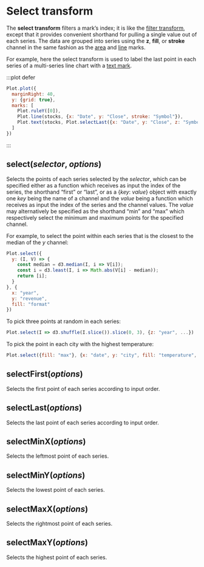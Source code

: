<script setup>

import * as Plot from "@observablehq/plot";
import * as d3 from "d3";
import {shallowRef, onMounted} from "vue";

const stocks = shallowRef([]);

onMounted(() => {
  Promise.all([
    d3.csv("../data/aapl.csv", d3.autoType),
    d3.csv("../data/amzn.csv", d3.autoType),
    d3.csv("../data/goog.csv", d3.autoType),
    d3.csv("../data/ibm.csv", d3.autoType)
  ]).then((datas) => {
    stocks.value = d3.zip(["AAPL", "AMZN", "GOOG", "IBM"], datas).flatMap(([Symbol, data]) => data.map(d => ({Symbol, ...d})));
  });
});

</script>

# Select transform

The **select transform** filters a mark’s index; it is like the [filter transform](../transforms/filter.md), except that it provides convenient shorthand for pulling a single value out of each series. The data are grouped into series using the **z**, **fill**, or **stroke** channel in the same fashion as the [area](../marks/area.md) and [line](../marks/line.md) marks.

For example, here the select transform is used to label the last point in each series of a multi-series line chart with a [text mark](../marks/text.md).

:::plot defer
```js
Plot.plot({
  marginRight: 40,
  y: {grid: true},
  marks: [
    Plot.ruleY([0]),
    Plot.line(stocks, {x: "Date", y: "Close", stroke: "Symbol"}),
    Plot.text(stocks, Plot.selectLast({x: "Date", y: "Close", z: "Symbol", text: "Symbol", textAnchor: "start", dx: 3}))
  ]
})
```
:::

## select(*selector*, *options*)

Selects the points of each series selected by the *selector*, which can be specified either as a function which receives as input the index of the series, the shorthand “first” or “last”, or as a {*key*: *value*} object with exactly one *key* being the name of a channel and the *value* being a function which receives as input the index of the series and the channel values. The *value* may alternatively be specified as the shorthand “min” and “max” which respectively select the minimum and maximum points for the specified channel.

For example, to select the point within each series that is the closest to the median of the *y* channel:

```js
Plot.select({
  y: (I, V) => {
    const median = d3.median(I, i => V[i]);
    const i = d3.least(I, i => Math.abs(V[i] - median));
    return [i];
  }
}, {
  x: "year",
  y: "revenue",
  fill: "format"
})
```

To pick three points at random in each series:

```js
Plot.select(I => d3.shuffle(I.slice()).slice(0, 3), {z: "year", ...})
```

To pick the point in each city with the highest temperature:

```js
Plot.select({fill: "max"}, {x: "date", y: "city", fill: "temperature", z: "city"})
```

## selectFirst(*options*)

Selects the first point of each series according to input order.

## selectLast(*options*)

Selects the last point of each series according to input order.

## selectMinX(*options*)

Selects the leftmost point of each series.

## selectMinY(*options*)

Selects the lowest point of each series.

## selectMaxX(*options*)

Selects the rightmost point of each series.

## selectMaxY(*options*)

Selects the highest point of each series.
